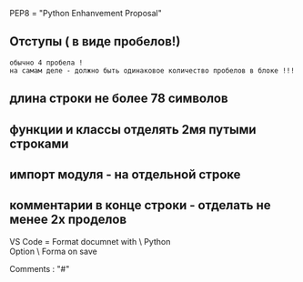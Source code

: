 PEP8 = "Python Enhanvement Proposal"


## Отступы ( в виде пробелов!)
    обычно 4 пробела ! 
    на самам деле - должно быть одинаковое количество пробелов в блоке !!!
## длина строки не более 78 символов 
## функции и классы отделять 2мя путыми строками 
## импорт модуля - на отдельной строке 
## комментарии в конце строки - отделать не менее 2х проделов 




VS Code = Format documnet with \ Python  
    Option \ Forma on save 

Comments :
    "#"


